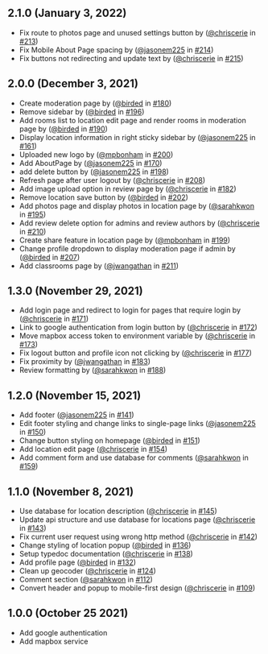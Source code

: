 ## 2.1.0 (January 3, 2022)

* Fix route to photos page and unused settings button by ([@chriscerie](https://github.com/chriscerie) in [#213](https://github.com/chriscerie/campus-maps/pull/213))
* Fix Mobile About Page spacing by ([@jasonem225](https://github.com/jasonem225) in [#214](https://github.com/chriscerie/campus-maps/pull/214))
* Fix buttons not redirecting and update text by ([@chriscerie](https://github.com/chriscerie) in [#215](https://github.com/chriscerie/campus-maps/pull/215))

## 2.0.0 (December 3, 2021)

* Create moderation page by ([@birded](https://github.com/birded) in [#180](https://github.com/chriscerie/campus-maps/pull/180))
* Remove sidebar by ([@birded](https://github.com/birded) in [#196](https://github.com/chriscerie/campus-maps/pull/196))
* Add rooms list to location edit page and render rooms in moderation page by ([@birded](https://github.com/birded) in [#190](https://github.com/chriscerie/campus-maps/pull/190))
* Display location information in right sticky sidebar by ([@jasonem225](https://github.com/jasonem225) in [#161](https://github.com/chriscerie/campus-maps/pull/161))
* Uploaded new logo by ([@mpbonham](https://github.com/mpbonham) in [#200](https://github.com/chriscerie/campus-maps/pull/200))
* Add AboutPage by ([@jasonem225](https://github.com/jasonem225) in [#170](https://github.com/chriscerie/campus-maps/pull/170))
* add delete button by ([@jasonem225](https://github.com/jasonem225) in [#198](https://github.com/chriscerie/campus-maps/pull/198))
* Refresh page after user logout by ([@chriscerie](https://github.com/chriscerie) in [#208](https://github.com/chriscerie/campus-maps/pull/208))
* Add image upload option in review page by ([@chriscerie](https://github.com/chriscerie) in [#182](https://github.com/chriscerie/campus-maps/pull/182))
* Remove location save button by ([@birded](https://github.com/birded) in [#202](https://github.com/chriscerie/campus-maps/pull/202))
* Add photos page and display photos in location page by ([@sarahkwon](https://github.com/sarahkwon) in [#195](https://github.com/chriscerie/campus-maps/pull/195))
* Add review delete option for admins and review authors by ([@chriscerie](https://github.com/chriscerie) in [#210](https://github.com/chriscerie/campus-maps/pull/210))
* Create share feature in location page by ([@mpbonham](https://github.com/mpbonham) in [#199](https://github.com/chriscerie/campus-maps/pull/199))
* Change profile dropdown to display moderation page if admin by ([@birded](https://github.com/birded) in [#207](https://github.com/chriscerie/campus-maps/pull/207))
* Add classrooms page by ([@jwangathan](https://github.com/jwangathan) in [#211](https://github.com/chriscerie/campus-maps/pull/211))

## 1.3.0 (November 29, 2021)

* Add login page and redirect to login for pages that require login by ([@chriscerie](https://github.com/chriscerie) in [#171](https://github.com/chriscerie/campus-maps/pull/171))
* Link to google authentication from login button by ([@chriscerie](https://github.com/chriscerie) in [#172](https://github.com/chriscerie/campus-maps/pull/172))
* Move mapbox access token to environment variable by ([@chriscerie](https://github.com/chriscerie) in [#173](https://github.com/chriscerie/campus-maps/pull/173))
* Fix logout button and profile icon not clicking by ([@chriscerie](https://github.com/chriscerie) in [#177](https://github.com/chriscerie/campus-maps/pull/177))
* Fix proximity by ([@jwangathan](https://github.com/jwangathan) in [#183](https://github.com/chriscerie/campus-maps/pull/183))
* Review formatting by ([@sarahkwon](https://github.com/sarahkwon) in [#188](https://github.com/chriscerie/campus-maps/pull/188))

## 1.2.0 (November 15, 2021)

* Add footer ([@jasonem225](https://github.com/jasonem225) in [#141](https://github.com/chriscerie/campus-maps/pull/141))
* Edit footer styling and change links to single-page links ([@jasonem225](https://github.com/jasonem225) in [#150](https://github.com/chriscerie/campus-maps/pull/150))
* Change button styling on homepage ([@birded](https://github.com/birded) in [#151](https://github.com/chriscerie/campus-maps/pull/151))
* Add location edit page ([@chriscerie](https://github.com/chriscerie) in [#154](https://github.com/chriscerie/campus-maps/pull/154))
* Add comment form and use database for comments ([@sarahkwon](https://github.com/sarahkwon) in [#159](https://github.com/chriscerie/campus-maps/pull/159))

## 1.1.0 (November 8, 2021)

* Use database for location description ([@chriscerie](https://github.com/chriscerie) in [#145](https://github.com/chriscerie/campus-maps/pull/145))
* Update api structure and use database for locations page ([@chriscerie](https://github.com/chriscerie) in [#143](https://github.com/chriscerie/campus-maps/pull/143))
* Fix current user request using wrong http method ([@chriscerie](https://github.com/chriscerie) in [#142](https://github.com/chriscerie/campus-maps/pull/142))
* Change styling of location popup ([@birded](https://github.com/birded) in [#136](https://github.com/chriscerie/campus-maps/pull/136))
* Setup typedoc documentation ([@chriscerie](https://github.com/chriscerie) in [#138](https://github.com/chriscerie/campus-maps/pull/138))
* Add profile page ([@birded](https://github.com/birded) in [#132](https://github.com/chriscerie/campus-maps/pull/132))
* Clean up geocoder ([@chriscerie](https://github.com/chriscerie) in [#124](https://github.com/chriscerie/campus-maps/pull/124))
* Comment section ([@sarahkwon](https://github.com/sarahkwon) in [#112](https://github.com/chriscerie/campus-maps/pull/112))
* Convert header and popup to mobile-first design ([@chriscerie](https://github.com/chriscerie) in [#109](https://github.com/chriscerie/campus-maps/pull/109))


## 1.0.0 (October 25 2021)

* Add google authentication
* Add mapbox service